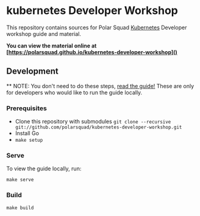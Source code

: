 # kubernetes Developer Workshop
This repository contains sources for Polar Squad [Kubernetes](https://kubernetes.io) Developer workshop guide and material.

**You can view the material online at [https://polarsquad.github.io/kubernetes-developer-workshop]()**

## Development
** NOTE: You don't need to do these steps, [read the guide!](https://polarsquad.github.io/kubernetes-developer-workshop) These are only for developers who would like to run the guide locally.

### Prerequisites
- Clone this repository with submodules `git clone --recursive git://github.com/polarsquad/kubernetes-developer-workshop.git`
- Install Go
- `make setup`

### Serve
To view the guide locally, run:
```shell
make serve
```

### Build
```shell
make build
```
